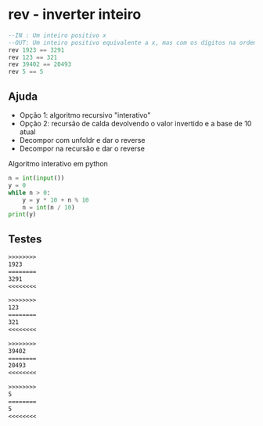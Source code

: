 # rev - inverter inteiro

```hs
--IN : Um inteiro positivo x
--OUT: Um inteiro positivo equivalente a x, mas com os dígitos na ordem inversa
rev 1923 == 3291
rev 123 == 321
rev 39402 == 20493
rev 5 == 5
```

## Ajuda

- Opção 1: algoritmo recursivo "interativo"
- Opção 2: recursão de calda devolvendo o valor invertido e a base de 10 atual
- Decompor com unfoldr e dar o reverse
- Decompor na recursão e dar o reverse

Algoritmo interativo em python

```py
n = int(input())
y = 0
while n > 0:
    y = y * 10 + n % 10
    n = int(n / 10)
print(y)
```


## Testes

```txt
>>>>>>>>
1923
========
3291
<<<<<<<<

>>>>>>>>
123
========
321
<<<<<<<<

>>>>>>>>
39402
========
20493
<<<<<<<<

>>>>>>>>
5
========
5
<<<<<<<<

```
